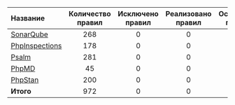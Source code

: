 | Название | Количество правил | Исключено правил | Реализовано правил | Оставшиеся правила |
|:---------|:-----------------:|:----------------:|:------------------:|:------------------:|
|[SonarQube](sonar_qube.json)|268|0|0|268|
|[PhpInspections](php_inspections.json)|178|0|0|178|
|[Psalm](psalm.json)|281|0|0|281|
|[PhpMD](php_md.json)|45|0|0|45|
|[PhpStan](php_stan.json)|200|0|0|200|
|**Итого**|972|0|0|972|
